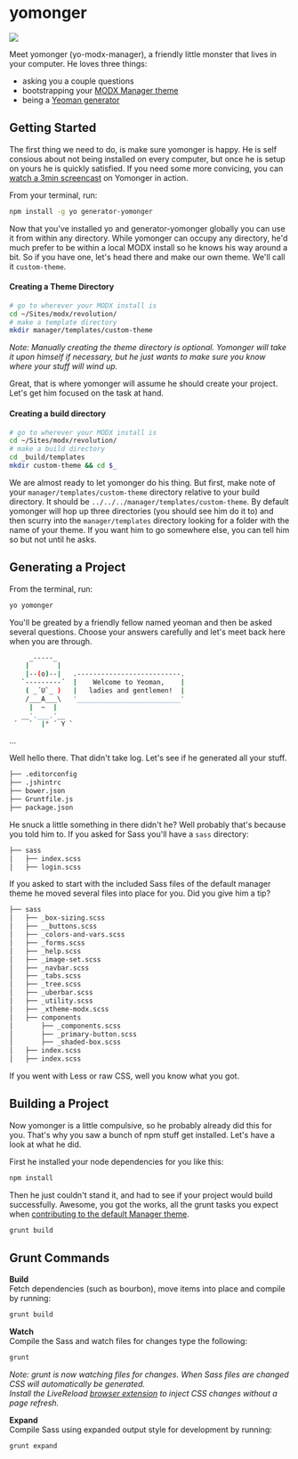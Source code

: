 yomonger
========

[1]:http://yeoman.io/generators.html
[2]:https://github.com/modxcms/revolution/tree/develop/_build/templates/default#contribution-guides
[3]:http://devries.jp/blog/2013/11/22/meet-yomonger/#watch-screencast

![](http://j4p.us/image/0l1t1e453c2p/Screen%20Shot%202013-11-22%20at%2012.23.20%20AM.png)

Meet yomonger (yo-modx-manager), a friendly little monster that lives in your computer. He loves three things:
 * asking you a couple questions
 * bootstrapping your [MODX Manager theme][2]
 * being a [Yeoman generator][1] 


## Getting Started
The first thing we need to do, is make sure yomonger is happy. He is self consious about not being installed on every computer, but once he is setup on yours he is quickly satisfied. If you need some more convicing, you can [watch a 3min screencast][3] on Yomonger in action.

From your terminal, run:

```bash
npm install -g yo generator-yomonger
```

Now that you've installed yo and generator-yomonger globally you can use it from within any directory. While yomonger can occupy any directory, he'd much prefer to be within a local MODX install so he knows his way around a bit. So if you have one, let's head there and make our own theme. We'll call it `custom-theme`.

#### Creating a Theme Directory
```bash
# go to wherever your MODX install is
cd ~/Sites/modx/revolution/
# make a template directory
mkdir manager/templates/custom-theme
```
_Note: Manually creating the theme directory is optional. Yomonger will take it upon himself if necessary, but he just wants to make sure you know where your stuff will wind up._

Great, that is where yomonger will assume he should create your project. Let's get him focused on the task at hand.

#### Creating a build directory

```bash
# go to wherever your MODX install is
cd ~/Sites/modx/revolution/
# make a build directory
cd _build/templates
mkdir custom-theme && cd $_
```

We are almost ready to let yomonger do his thing. But first, make note of your `manager/templates/custom-theme` directory relative to your build directory. It should be `../../../manager/templates/custom-theme`. By default yomonger will hop up three directories (you should see him do it to) and then scurry into the `manager/templates` directory looking for a folder with the name of your theme. If you want him to go somewhere else, you can tell him so but not until he asks.

## Generating a Project

From the terminal, run:

```bash
yo yomonger
```

You'll be greated by a friendly fellow named yeoman and then be asked several questions. Choose your answers carefully and let's meet back here when you are through.

```bash
     _-----_
    |       |
    |--(o)--|   .--------------------------.
   `---------´  |    Welcome to Yeoman,    |
    ( _´U`_ )   |   ladies and gentlemen!  |
    /___A___\   '__________________________'
     |  ~  |
   __'.___.'__
 ´   `  |° ´ Y `
```

...

Well hello there. That didn't take log. Let's see if he generated all your stuff.

```bash
├── .editorconfig
├── .jshintrc
├── bower.json
├── Gruntfile.js
├── package.json
```

He snuck a little something in there didn't he? Well probably that's because you told him to. If you asked for Sass you'll have a `sass` directory:

```bash
├── sass
│   ├── index.scss
│   ├── login.scss
```

If you asked to start with the included Sass files of the default manager theme he moved several files into place for you. Did you give him a tip?

```bash
├── sass
│   ├── _box-sizing.scss
│   ├── __buttons.scss
│   ├── _colors-and-vars.scss
│   ├── _forms.scss
│   ├── _help.scss
│   ├── _image-set.scss
│   ├── _navbar.scss
│   ├── _tabs.scss
│   ├── _tree.scss
│   ├── _uberbar.scss
│   ├── _utility.scss
│   ├── _xtheme-modx.scss
│   ├── components
│       ├── _components.scss
│       ├── _primary-button.scss
│       ├── _shaded-box.scss
│   ├── index.scss
│   ├── index.scss
```

If you went with Less or raw CSS, well you know what you got.

## Building a Project
Now yomonger is a little compulsive, so he probably already did this for you. That's why you saw a bunch of npm stuff get installed. Let's have a look at what he did.

First he installed your node dependencies for you like this:

```bash
npm install
```

Then he just couldn't stand it, and had to see if your project would build successfully. Awesome, you got the works, all the grunt tasks you expect when [contributing to the default Manager theme](https://github.com/modxcms/revolution/tree/develop/_build/templates/default).

```bash
grunt build
```

Grunt Commands
----------------------------

__Build__<br>
Fetch dependencies (such as bourbon), move items into place and compile by running:

```bash
grunt build
```

__Watch__<br>
Compile the Sass and watch files for changes type the following:

```bash
grunt
```
_Note: grunt is now watching files for changes. When Sass files are changed CSS will automatically be generated.<br>Install the LiveReload [browser extension](http://feedback.livereload.com/knowledgebase/articles/86242-how-do-i-install-and-use-the-browser-extensions-) to inject CSS changes without a page refresh._

__Expand__<br>
Compile Sass using expanded output style for development by running:

```bash
grunt expand
```
